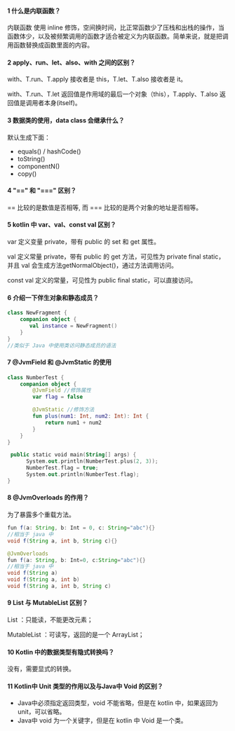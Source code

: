 #### 1 什么是内联函数？

内联函数 使用 inline 修饰，空间换时间，比正常函数少了压栈和出栈的操作，当函数体少，以及被频繁调用的函数才适合被定义为内联函数。简单来说，就是把调用函数替换成函数里面的内容。

#### 2 apply、run、let、also、with 之间的区别？

with、T.run、T.apply 接收者是 this，T.let、T.also 接收者是 it。

with、T.run、T.let 返回值是作用域的最后一个对象（this），T.apply、T.also 返回值是调用者本身(itself)。

#### 3 数据类的使用，data class 会继承什么？

默认生成下面：

* equals() / hashCode()
* toString() 
* componentN()
* copy()

#### 4  "==" 和 "===" 区别？

== 比较的是数值是否相等, 而 === 比较的是两个对象的地址是否相等。



#### 5 kotlin 中 var、val、const val 区别？

var 定义变量 private，带有 public 的 set 和 get 属性。

val 定义常量 private，带有 public 的 get 方法，可见性为 private final static，并且 val 会生成方法getNormalObject()，通过方法调用访问。

const val 定义的常量，可见性为 public final static，可以直接访问。

#### 6 介绍一下伴生对象和静态成员？

```kotlin
class NewFragment {
    companion object {
       val instance = NewFragment()
    }
}
//类似于 Java 中使用类访问静态成员的语法
```



#### 7 @JvmField 和 @JvmStatic 的使用

```kotlin
class NumberTest {
    companion object {
        @JvmField //修饰属性
        var flag = false

        @JvmStatic //修饰方法
        fun plus(num1: Int, num2: Int): Int {
            return num1 + num2
        }
    }
}

 public static void main(String[] args) {
      System.out.println(NumberTest.plus(2, 3));
      NumberTest.flag = true;
      System.out.println(NumberTest.flag);
}
```

#### 8  @JvmOverloads 的作用？

为了暴露多个重载方法。

```java
fun f(a: String, b: Int = 0, c: String="abc"){}
//相当于 java 中
void f(String a, int b, String c){}

@JvmOverloads 
fun f(a: String, b: Int=0, c:String="abc"){}
//相当于 java 中
void f(String a)
void f(String a, int b)
void f(String a, int b, String c)
```

#### 9 List 与 MutableList 区别？

List ：只能读，不能更改元素；

MutableList ：可读写，返回的是一个 ArrayList；

#### 10 Kotlin 中的数据类型有隐式转换吗？

没有，需要显式的转换。

#### 11 Kotlin中 Unit 类型的作用以及与Java中 Void 的区别？

* Java中必须指定返回类型，void 不能省略，但是在 kotlin 中，如果返回为 unit，可以省略。
* Java中 void 为一个关键字，但是在 kotlin 中 Void 是一个类。